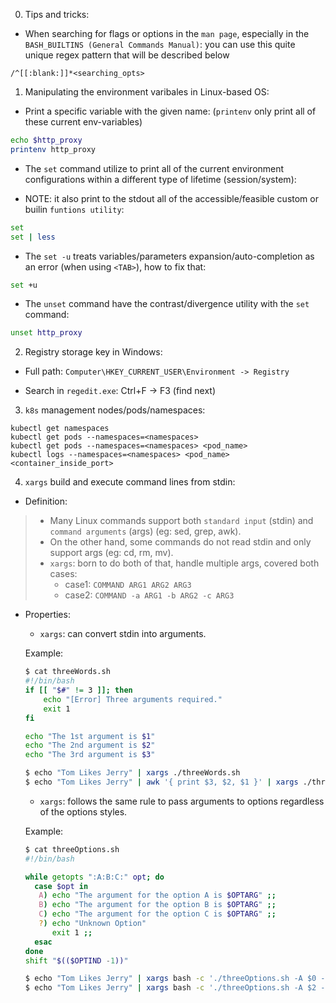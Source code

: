 0. Tips and tricks:

- When searching for flags or options in the `man page`, especially in the `BASH_BUILTINS (General Commands Manual)`:
you can use this quite unique regex pattern that will be described below

```vi
/^[[:blank:]]*<searching_opts>
```

1. Manipulating the environment varibales in Linux-based OS:

- Print a specific variable with the given name: (`printenv` only print all of these current env-variables)

```bash
echo $http_proxy
printenv http_proxy
```

- The `set` command utilize to print all of the current environment configurations within a different type
of lifetime (session/system):

- NOTE: it also print to the stdout all of the accessible/feasible custom or builin `funtions utility`:

```bash
set
set | less
```

- The `set -u` treats variables/parameters expansion/auto-completion as an error (when using `<TAB>`), how to fix that:

```bash
set +u
```

- The `unset` command have the contrast/divergence utility with the `set` command:

```bash
unset http_proxy
```

2. Registry storage key in Windows:

- Full path: `Computer\HKEY_CURRENT_USER\Environment -> Registry`

- Search in `regedit.exe`: Ctrl+F -> F3 (find next)

3. `k8s` management nodes/pods/namespaces:

```kubectl
kubectl get namespaces
kubectl get pods --namespaces=<namespaces>
kubectl get pods --namespaces=<namespaces> <pod_name>
kubectl logs --namespaces=<namespaces> <pod_name> <container_inside_port>
```

4. `xargs` build and execute command lines from stdin:

- Definition:

> + Many Linux commands support both `standard input` (stdin) and `command arguments` (args) (eg: sed, grep, awk).
> + On the other hand, some commands do not read stdin and only support args (eg: cd, rm, mv).
> + `xargs`: born to do both of that, handle multiple args, covered both cases:
>   + case1: `COMMAND ARG1 ARG2 ARG3`
>   + case2: `COMMAND -a ARG1 -b ARG2 -c ARG3`

- Properties:

  + `xargs`: can convert stdin into arguments.

  Example:
  ```bash
  $ cat threeWords.sh
  #!/bin/bash
  if [[ "$#" != 3 ]]; then
      echo "[Error] Three arguments required."
      exit 1
  fi

  echo "The 1st argument is $1"
  echo "The 2nd argument is $2"
  echo "The 3rd argument is $3"

  $ echo "Tom Likes Jerry" | xargs ./threeWords.sh
  $ echo "Tom Likes Jerry" | awk '{ print $3, $2, $1 }' | xargs ./threeWords.sh
  ```

  + `xargs`: follows the same rule to pass arguments to options regardless of the options styles.

  Example:
  ```bash
  $ cat threeOptions.sh
  #!/bin/bash

  while getopts ":A:B:C:" opt; do
    case $opt in
     A) echo "The argument for the option A is $OPTARG" ;;
     B) echo "The argument for the option B is $OPTARG" ;;
     C) echo "The argument for the option C is $OPTARG" ;;
     ?) echo "Unknown Option"
        exit 1 ;;
    esac
  done
  shift "$(($OPTIND -1))"

  $ echo "Tom Likes Jerry" | xargs bash -c './threeOptions.sh -A $0 -B $1 -C $2'
  $ echo "Tom Likes Jerry" | xargs bash -c './threeOptions.sh -A $2 -B $1 -C $0'
  ```
